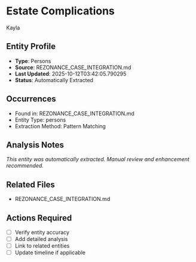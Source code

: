 # Estate Complications
Kayla

## Entity Profile
- **Type**: Persons
- **Source**: REZONANCE_CASE_INTEGRATION.md
- **Last Updated**: 2025-10-12T03:42:05.790295
- **Status**: Automatically Extracted

## Occurrences
- Found in: REZONANCE_CASE_INTEGRATION.md
- Entity Type: persons
- Extraction Method: Pattern Matching

## Analysis Notes
*This entity was automatically extracted. Manual review and enhancement recommended.*

## Related Files
- REZONANCE_CASE_INTEGRATION.md

## Actions Required
- [ ] Verify entity accuracy
- [ ] Add detailed analysis
- [ ] Link to related entities
- [ ] Update timeline if applicable
